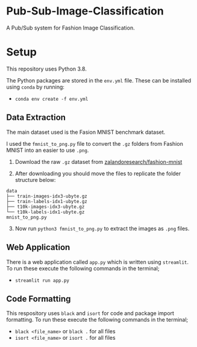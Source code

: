 # Pub-Sub-Image-Classification

A Pub/Sub system for Fashion Image Classification.

# Setup

This repository uses Python 3.8.

The Python packages are stored in the `env.yml` file. These can be installed using `conda` by running:

- `conda env create -f env.yml`

## Data Extraction

The main dataset used is the Fasion MNIST benchmark dataset.

I used the `fmnist_to_png.py` file to convert the `.gz` folders from Fashion MNIST into an easier to use `.png`.

1. Download the raw `.gz` dataset from [zalandoresearch/fashion-mnist](https://github.com/zalandoresearch/fashion-mnist)

2. After downloading you should move the files to replicate the folder structure below:

```
data
├── train-images-idx3-ubyte.gz
├── train-labels-idx1-ubyte.gz
├── t10k-images-idx3-ubyte.gz
└── t10k-labels-idx1-ubyte.gz
mnist_to_png.py
```

3. Now run `python3 fmnist_to_png.py` to extract the images as `.png` files.
## Web Application

There is a web application called `app.py` which is written using `streamlit`.
To run these execute the following commands in the terminal;

- `streamlit run app.py`

## Code Formatting

This respository uses `black` and `isort` for code and package import formatting.
To run these execute the following commands in the terminal;

- `black <file_name>` or `black .` for all files
- `isort <file_name>` or `isort .` for all files